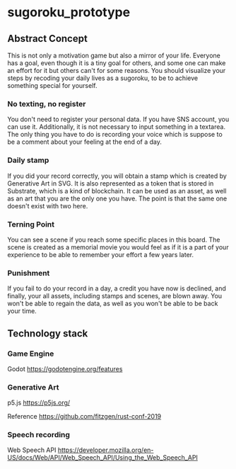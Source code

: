 # sugoroku_prototype

## Abstract Concept

This is not only a motivation game but also a mirror of your life. Everyone has a goal, even though it is a tiny goal for others, and some one can make an effort for it but others can't for some reasons.
You should visualize your steps by recoding your daily lives as a sugoroku, to be to achieve something special for yourself.

### No texting, no register

You don't need to register your personal data. If you have SNS account, you can use it.
Additionally, it is not necessary to input something in a textarea. The only thing you have to do is recording your voice which is suppose to be a comment about your feeling at the end of a day.

### Daily stamp

If you did your record correctly, you will obtain a stamp which is created by Generative Art in SVG. It is also represented as a token that is stored in Substrate, which is a kind of blockchain. It can be used as an asset, as well as an art that you are the only one you have. The point is that the same one doesn't exist with two here.

### Terning Point

You can see a scene if you reach some specific places in this board. The scene is created as a memorial movie you would feel as if it is a part of your experience to be able to remember your effort a few years later.

### Punishment

If you fail to do your record in a day, a credit you have now is declined, and finally, your all assets, including stamps and scenes, are blown away. You won't be able to regain the data, as well as you won't be able to be back your time.

## Technology stack

### Game Engine

Godot
https://godotengine.org/features


### Generative Art

p5.js
https://p5js.org/

Reference
https://github.com/fitzgen/rust-conf-2019

### Speech recording

Web Speech API
https://developer.mozilla.org/en-US/docs/Web/API/Web_Speech_API/Using_the_Web_Speech_API

